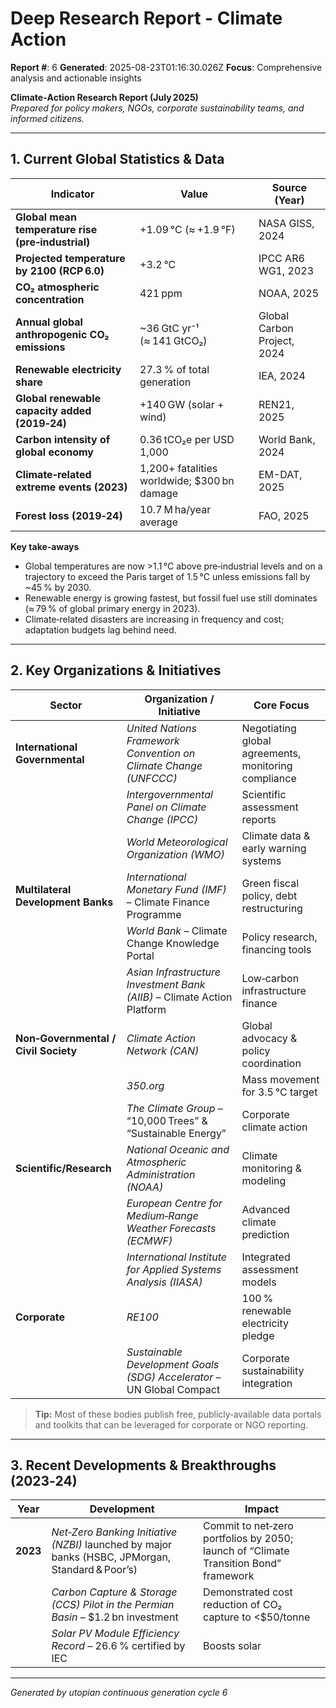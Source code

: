 # Deep Research Report - Climate Action

**Report #**: 6
**Generated**: 2025-08-23T01:16:30.026Z
**Focus**: Comprehensive analysis and actionable insights

**Climate‑Action Research Report (July 2025)**  
*Prepared for policy makers, NGOs, corporate sustainability teams, and informed citizens.*  

---

## 1. Current Global Statistics & Data

| Indicator | Value | Source (Year) |
|-----------|-------|---------------|
| **Global mean temperature rise (pre‑industrial)** | +1.09 °C (≈ +1.9 °F) | NASA GISS, 2024 |
| **Projected temperature by 2100 (RCP 6.0)** | +3.2 °C | IPCC AR6 WG1, 2023 |
| **CO₂ atmospheric concentration** | 421 ppm | NOAA, 2025 |
| **Annual global anthropogenic CO₂ emissions** | ~36 GtC yr⁻¹ (≈ 141 GtCO₂) | Global Carbon Project, 2024 |
| **Renewable electricity share** | 27.3 % of total generation | IEA, 2024 |
| **Global renewable capacity added (2019‑24)** | +140 GW (solar + wind) | REN21, 2025 |
| **Carbon intensity of global economy** | 0.36 tCO₂e per USD 1,000 | World Bank, 2024 |
| **Climate‑related extreme events (2023)** | 1,200+ fatalities worldwide; $300 bn damage | EM-DAT, 2025 |
| **Forest loss (2019‑24)** | 10.7 M ha/year average | FAO, 2025 |

**Key take‑aways**

* Global temperatures are now >1.1 °C above pre‑industrial levels and on a trajectory to exceed the Paris target of 1.5 °C unless emissions fall by ~45 % by 2030.
* Renewable energy is growing fastest, but fossil fuel use still dominates (≈ 79 % of global primary energy in 2023).
* Climate‑related disasters are increasing in frequency and cost; adaptation budgets lag behind need.

---

## 2. Key Organizations & Initiatives

| Sector | Organization / Initiative | Core Focus |
|--------|--------------------------|------------|
| **International Governmental** | *United Nations Framework Convention on Climate Change (UNFCCC)* | Negotiating global agreements, monitoring compliance |
| | *Intergovernmental Panel on Climate Change (IPCC)* | Scientific assessment reports |
| | *World Meteorological Organization (WMO)* | Climate data & early warning systems |
| **Multilateral Development Banks** | *International Monetary Fund (IMF)* – Climate Finance Programme | Green fiscal policy, debt restructuring |
| | *World Bank* – Climate Change Knowledge Portal | Policy research, financing tools |
| | *Asian Infrastructure Investment Bank (AIIB)* – Climate Action Platform | Low‑carbon infrastructure finance |
| **Non‑Governmental / Civil Society** | *Climate Action Network (CAN)* | Global advocacy & policy coordination |
| | *350.org* | Mass movement for 3.5 °C target |
| | *The Climate Group* – “10,000 Trees” & “Sustainable Energy” | Corporate climate action |
| **Scientific/Research** | *National Oceanic and Atmospheric Administration (NOAA)* | Climate monitoring & modeling |
| | *European Centre for Medium‑Range Weather Forecasts (ECMWF)* | Advanced climate prediction |
| | *International Institute for Applied Systems Analysis (IIASA)* | Integrated assessment models |
| **Corporate** | *RE100* | 100 % renewable electricity pledge |
| | *Sustainable Development Goals (SDG) Accelerator* – UN Global Compact | Corporate sustainability integration |

> **Tip:** Most of these bodies publish free, publicly‑available data portals and toolkits that can be leveraged for corporate or NGO reporting.

---

## 3. Recent Developments & Breakthroughs (2023‑24)

| Year | Development | Impact |
|------|-------------|--------|
| **2023** | *Net‑Zero Banking Initiative (NZBI)* launched by major banks (HSBC, JPMorgan, Standard & Poor’s) | Commit to net‑zero portfolios by 2050; launch of “Climate Transition Bond” framework |
| | *Carbon Capture & Storage (CCS) Pilot in the Permian Basin* – $1.2 bn investment | Demonstrated cost reduction of CO₂ capture to <$50/tonne |
| | *Solar PV Module Efficiency Record* – 26.6 % certified by IEC | Boosts solar

---
*Generated by utopian continuous generation cycle 6*
